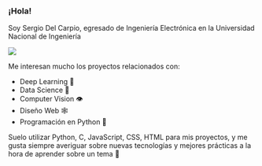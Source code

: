 ### ¡Hola!
Soy Sergio Del Carpio, egresado de Ingeniería Electrónica en la Universidad Nacional de Ingeniería

<img src="https://scitechdaily.com/images/Machine-Learning-AI-Concept.gif">

Me interesan mucho los proyectos relacionados con:

- Deep Learning 🤖
- Data Science 🦾
- Computer Vision 👁️
- Diseño Web 🕸️
- Programación en Python 🐍

Suelo utilizar Python, C, JavaScript, CSS, HTML para mis proyectos, y me gusta siempre averiguar sobre nuevas tecnologías y mejores prácticas a la hora de aprender sobre un tema 🌻
